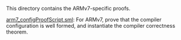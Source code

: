 This directory contains the ARMv7-specific proofs.

[arm7_configProofScript.sml](arm7_configProofScript.sml):
For ARMv7, prove that the compiler configuration is well formed, and
instantiate the compiler correctness theorem.
